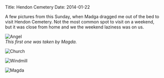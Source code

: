 Title: Hendon Cemetery
Date: 2014-01-22

A few pictures from this Sunday, when Madga dragged me out of the bed to visit Hendon Cemetery. Not the most common spot to visit on a weekend, but it was close from home and we the weekend laziness was on us.

![Angel](https://farm8.staticflickr.com/7440/12040273675_c50a27d9f9_c.jpg)  
_This first one was taken by Magda._

![Church](https://farm6.staticflickr.com/5490/12040668954_fd4bde62f7_c.jpg)

![Windmill](https://farm4.staticflickr.com/3670/12040585163_b6ae8fbb3c_c.jpg)

![Magda](https://farm8.staticflickr.com/7367/12040654343_89385bde19_c.jpg)
